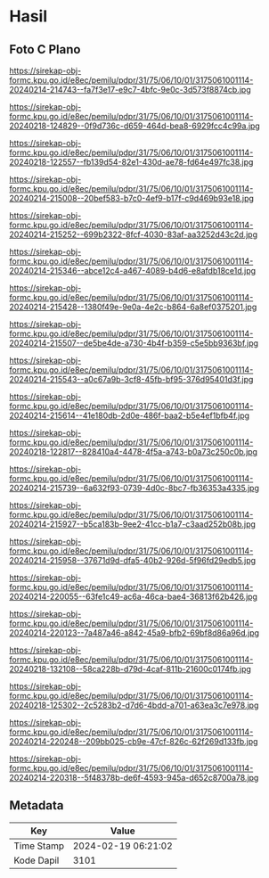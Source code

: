 # Hasil

## Foto C Plano

https://sirekap-obj-formc.kpu.go.id/e8ec/pemilu/pdpr/31/75/06/10/01/3175061001114-20240214-214743--fa7f3e17-e9c7-4bfc-9e0c-3d573f8874cb.jpg

https://sirekap-obj-formc.kpu.go.id/e8ec/pemilu/pdpr/31/75/06/10/01/3175061001114-20240218-124829--0f9d736c-d659-464d-bea8-6929fcc4c99a.jpg

https://sirekap-obj-formc.kpu.go.id/e8ec/pemilu/pdpr/31/75/06/10/01/3175061001114-20240218-122557--fb139d54-82e1-430d-ae78-fd64e497fc38.jpg

https://sirekap-obj-formc.kpu.go.id/e8ec/pemilu/pdpr/31/75/06/10/01/3175061001114-20240214-215008--20bef583-b7c0-4ef9-b17f-c9d469b93e18.jpg

https://sirekap-obj-formc.kpu.go.id/e8ec/pemilu/pdpr/31/75/06/10/01/3175061001114-20240214-215252--699b2322-8fcf-4030-83af-aa3252d43c2d.jpg

https://sirekap-obj-formc.kpu.go.id/e8ec/pemilu/pdpr/31/75/06/10/01/3175061001114-20240214-215346--abce12c4-a467-4089-b4d6-e8afdb18ce1d.jpg

https://sirekap-obj-formc.kpu.go.id/e8ec/pemilu/pdpr/31/75/06/10/01/3175061001114-20240214-215428--1380f49e-9e0a-4e2c-b864-6a8ef0375201.jpg

https://sirekap-obj-formc.kpu.go.id/e8ec/pemilu/pdpr/31/75/06/10/01/3175061001114-20240214-215507--de5be4de-a730-4b4f-b359-c5e5bb9363bf.jpg

https://sirekap-obj-formc.kpu.go.id/e8ec/pemilu/pdpr/31/75/06/10/01/3175061001114-20240214-215543--a0c67a9b-3cf8-45fb-bf95-376d95401d3f.jpg

https://sirekap-obj-formc.kpu.go.id/e8ec/pemilu/pdpr/31/75/06/10/01/3175061001114-20240214-215614--41e180db-2d0e-486f-baa2-b5e4ef1bfb4f.jpg

https://sirekap-obj-formc.kpu.go.id/e8ec/pemilu/pdpr/31/75/06/10/01/3175061001114-20240218-122817--828410a4-4478-4f5a-a743-b0a73c250c0b.jpg

https://sirekap-obj-formc.kpu.go.id/e8ec/pemilu/pdpr/31/75/06/10/01/3175061001114-20240214-215739--6a632f93-0739-4d0c-8bc7-fb36353a4335.jpg

https://sirekap-obj-formc.kpu.go.id/e8ec/pemilu/pdpr/31/75/06/10/01/3175061001114-20240214-215927--b5ca183b-9ee2-41cc-b1a7-c3aad252b08b.jpg

https://sirekap-obj-formc.kpu.go.id/e8ec/pemilu/pdpr/31/75/06/10/01/3175061001114-20240214-215958--37671d9d-dfa5-40b2-926d-5f96fd29edb5.jpg

https://sirekap-obj-formc.kpu.go.id/e8ec/pemilu/pdpr/31/75/06/10/01/3175061001114-20240214-220055--63fe1c49-ac6a-46ca-bae4-36813f62b426.jpg

https://sirekap-obj-formc.kpu.go.id/e8ec/pemilu/pdpr/31/75/06/10/01/3175061001114-20240214-220123--7a487a46-a842-45a9-bfb2-69bf8d86a96d.jpg

https://sirekap-obj-formc.kpu.go.id/e8ec/pemilu/pdpr/31/75/06/10/01/3175061001114-20240218-132108--58ca228b-d79d-4caf-811b-21600c0174fb.jpg

https://sirekap-obj-formc.kpu.go.id/e8ec/pemilu/pdpr/31/75/06/10/01/3175061001114-20240218-125302--2c5283b2-d7d6-4bdd-a701-a63ea3c7e978.jpg

https://sirekap-obj-formc.kpu.go.id/e8ec/pemilu/pdpr/31/75/06/10/01/3175061001114-20240214-220248--209bb025-cb9e-47cf-826c-62f269d133fb.jpg

https://sirekap-obj-formc.kpu.go.id/e8ec/pemilu/pdpr/31/75/06/10/01/3175061001114-20240214-220318--5f48378b-de6f-4593-945a-d652c8700a78.jpg


## Metadata

| Key        | Value               |
| ---------- | ------------------- |
| Time Stamp | 2024-02-19 06:21:02 |
| Kode Dapil | 3101                |



